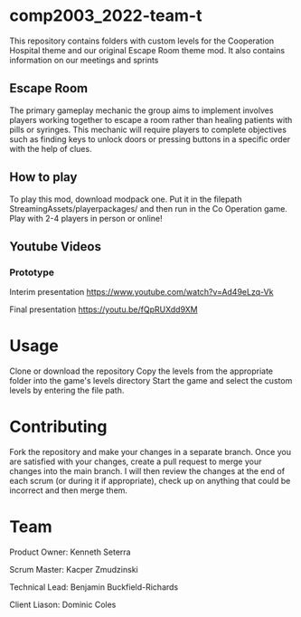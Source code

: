 # comp2003_2022-team-t
This repository contains folders with custom levels for the Cooperation Hospital theme and our original Escape Room theme mod.
It also contains information on our meetings and sprints

## Escape Room
The primary gameplay mechanic the group aims to implement involves players working together to escape a room rather than healing patients with pills or syringes. This mechanic will require players to complete objectives such as finding keys to unlock doors or pressing buttons in a specific order with the help of clues.

## How to play
To play this mod, download modpack one. Put it in the filepath StreamingAssets/playerpackages/ and then run in the Co Operation game. Play with 2-4 players in person or online!

## Youtube Videos
### Prototype
Interim presentation
https://www.youtube.com/watch?v=Ad49eLzq-Vk

Final presentation
https://youtu.be/fQpRUXdd9XM

# Usage
Clone or download the repository
Copy the levels from the appropriate folder into the game's levels directory
Start the game and select the custom levels by entering the file path.

# Contributing
Fork the repository and make your changes in a separate branch. Once you are satisfied with your changes, create a pull request to merge your changes into the main branch. I will then review the changes at the end of each scrum (or during it if appropriate), check up on anything that could be incorrect and then merge them.

# Team
Product Owner: Kenneth Seterra

Scrum Master: Kacper Zmudzinski

Technical Lead: Benjamin Buckfield-Richards

Client Liason: Dominic Coles
